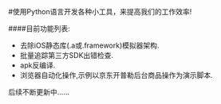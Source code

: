 #使用Python语言开发各种小工具，来提高我们的工作效率!

####目前功能列表: 

- 去除iOS静态库(.a或.framework)模拟器架构.
- 批量追踪第三方SDK出错检查.
- apk反编译.
- 浏览器自动化操作,示例以京东开普勒后台商品操作为演示脚本.

后续不断更新中......

